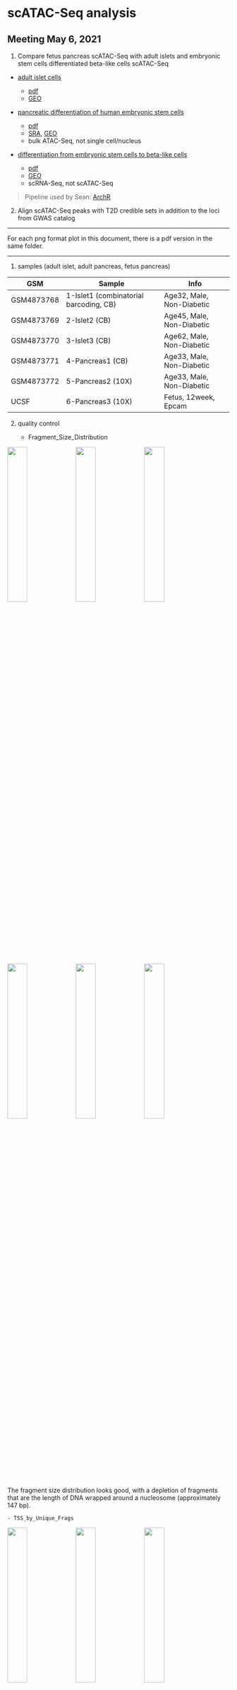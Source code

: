 # scATAC-Seq analysis

## Meeting May 6, 2021

1. Compare fetus pancreas scATAC-Seq with adult islets and embryonic stem cells differentiated beta-like cells scATAC-Seq 

- [adult islet cells](https://www.nature.com/articles/s41588-021-00823-0#Abs1)
    - [pdf](Chiou2021.pdf)
    - [GEO](https://www.ncbi.nlm.nih.gov/geo/query/acc.cgi?acc=GSE160472)

- [pancreatic differentiation of human embryonic stem cells](https://www.ncbi.nlm.nih.gov/pmc/articles/PMC7864636/)
    - [pdf](Geusz2021.pdf)
    - [SRA](https://www.ncbi.nlm.nih.gov/bioproject/527099), [GEO](https://www.ncbi.nlm.nih.gov/geo/query/acc.cgi?acc=GSE115327)
    - bulk ATAC-Seq, not single cell/nucleus

- [differentiation from embryonic stem cells to beta-like cells](https://pubmed.ncbi.nlm.nih.gov/33257854/)
    - [pdf](Weng2021.pdf)
    - [GEO](https://www.ncbi.nlm.nih.gov/geo/query/acc.cgi?acc=GSE143783)
    - scRNA-Seq, not scATAC-Seq

> Pipeline used by Sean: [ArchR](https://www.archrproject.com/)

2. Align scATAC-Seq peaks with T2D credible sets in addition to the loci from GWAS catalog

----

For each png format plot in this document, there is a pdf version in the same folder.

----

1. samples (adult islet, adult pancreas, fetus pancreas)

| GSM | Sample | Info |
| --- | --- | --- |
| GSM4873768 | 1-Islet1 (combinatorial barcoding, CB) | Age32, Male, Non-Diabetic |
| GSM4873769 | 2-Islet2 (CB) | Age45, Male, Non-Diabetic |
| GSM4873770 | 3-Islet3 (CB) | Age62, Male, Non-Diabetic |
| GSM4873771 | 4-Pancreas1 (CB) | Age33, Male, Non-Diabetic |
| GSM4873772 | 5-Pancreas2 (10X) | Age33, Male, Non-Diabetic |
| UCSF | 6-Pancreas3 (10X) | Fetus, 12week, Epcam |

2. quality control

    - Fragment_Size_Distribution

<p float="left">
<img src="Islet1-Fragment_Size_Distribution.png" width="30%" />
<img src="Islet2-Fragment_Size_Distribution.png" width="30%" />
<img src="Islet3-Fragment_Size_Distribution.png" width="30%" />
<img src="Pancreas1-Fragment_Size_Distribution.png" width="30%" />
<img src="Pancreas2-Fragment_Size_Distribution.png" width="30%" />
<img src="Pancreas3-Fragment_Size_Distribution.png" width="30%" />
</p>

The fragment size distribution looks good, with a depletion of fragments that are the length of DNA wrapped around a nucleosome (approximately 147 bp).


    - TSS_by_Unique_Frags

<p float="left">
<img src="Islet1-TSS_by_Unique_Frags.png" width="30%" />
<img src="Islet2-TSS_by_Unique_Frags.png" width="30%" />
<img src="Islet3-TSS_by_Unique_Frags.png" width="30%" />
<img src="Pancreas1-TSS_by_Unique_Frags.png" width="30%" />
<img src="Pancreas2-TSS_by_Unique_Frags.png" width="30%" />
<img src="Pancreas3-TSS_by_Unique_Frags.png" width="30%" />
</p>

The TSS enrichment score (signal-to-background ratio) is okay. The Pancreas2 (10x) has many more cells, though the TSS score is also relatively low.

3. clustering

![](Plot-UMAP-Sample-Clusters_6Samples_Samples.png)

The clustering  makes sense. 

Three adult islets clustered together, and then with adult pancreas. All them are from combinatorial barcoding (CB) method.

Two clusters (Cluster4 and Cluster5) of adult pancreas suggested technical effects due to CB and 10x methods.

Fetus pancreas (Cluster6) is separated from adult pancreas (Cluster5) although they are both profiled using 10x. 

![](Plot-UMAP-Marker-Genes-W-Imputation_6Samples_Alpha.png)

There is a large portion of alpha cells in the adult islets, however, there isn't much in the pancreas. 

![](Plot-UMAP-Marker-Genes-W-Imputation_6Samples_Beta.png)

There are beta cells presented in adult islets, fetus pancreas, and also adult pancreas, despite that only small number of cells in the last one.

----

We would like to explore the difference of beta cells in the fetus pancreas, adult pancreas, and adult islets. However, we should keep in mind there are a few caveats.

1. adult pancreas vs fetus pancreas: there is relatively a small proportion of beta cells in the adult pancreas and the sample size is one.

2. adult islets vs fetus pancreas: it is confounded by the profiling methods (CB vs 10x).

We are focusing on the comparison between adult pancreas and fetus pancreas in beta cells in the bellowing:

----

4. differential peaks

![](BetaCells_AdultPancreas-vs-FetusPancreas-Markers-Volcano_6Samples.png)

Adult pancreas vs fetus pancreas. The majority of differential peaks are down regulated, which suggested adult pancreas is less accessible compared to fetus.

5. motif enrichment in differential peaks

![](BetaCells_DiffPeaks_AdultPancreas-vs-FetusPancreas-Markers-Motifs-Enriched_6Samples_Up.png)

![](BetaCells_DiffPeaks_AdultPancreas-vs-FetusPancreas-Markers-Motifs-Enriched_6Samples_Down.png)

Top hits in SMAD5, EGR1, WT1, etc in the contrast between adult pancreas and fetus pancreas. However, it might or might not make much sense that both up and down peaks share these motifs.

6. differential peaks aligned with T2D loci

